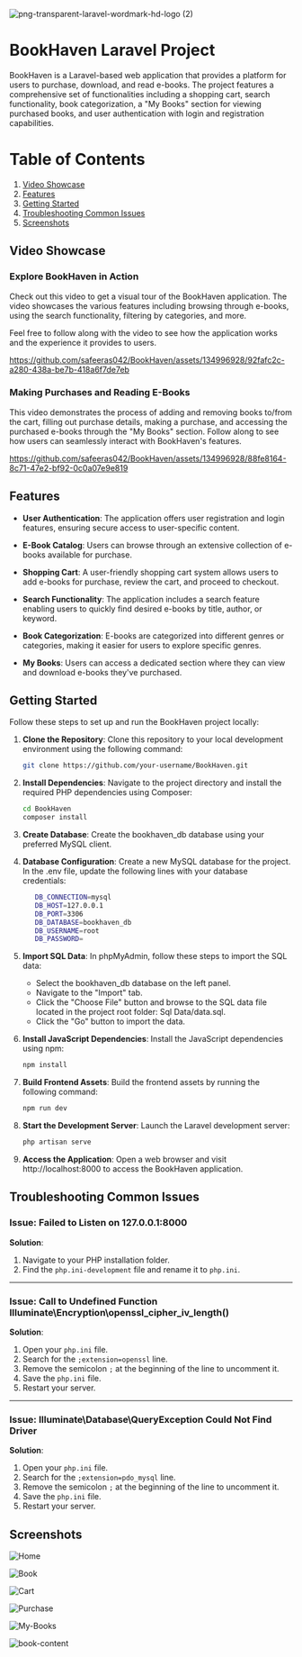 
![png-transparent-laravel-wordmark-hd-logo (2)](https://github.com/safeeras042/BookHaven/assets/134996928/5191407b-fc63-44c9-8af9-30be481581f6)


# BookHaven Laravel Project

BookHaven is a Laravel-based web application that provides a platform for users to purchase, download, and read e-books. The project features a comprehensive set of functionalities including a shopping cart, search functionality, book categorization, a "My Books" section for viewing purchased books, and user authentication with login and registration capabilities.


# Table of Contents

1. [Video Showcase](#video-showcase)
2. [Features](#features)
3. [Getting Started](#getting-started)
4. [Troubleshooting Common Issues](#troubleshooting-common-issues)
5. [Screenshots](#screenshots)




## Video Showcase

### Explore BookHaven in Action
Check out this video to get a visual tour of the BookHaven application. The video showcases the various features including browsing through e-books, using the search functionality, filtering by categories, and more. 

Feel free to follow along with the video to see how the application works and the experience it provides to users.




https://github.com/safeeras042/BookHaven/assets/134996928/92fafc2c-a280-438a-be7b-418a6f7de7eb 

### Making Purchases and Reading E-Books
This video demonstrates the process of adding and removing books to/from the cart, filling out purchase details, making a purchase, and accessing the purchased e-books through the "My Books" section. Follow along to see how users can seamlessly interact with BookHaven's features.




https://github.com/safeeras042/BookHaven/assets/134996928/88fe8164-8c71-47e2-bf92-0c0a07e9e819



## Features

- **User Authentication**: The application offers user registration and login features, ensuring secure access to user-specific content.

- **E-Book Catalog**: Users can browse through an extensive collection of e-books available for purchase.

- **Shopping Cart**: A user-friendly shopping cart system allows users to add e-books for purchase, review the cart, and proceed to checkout.

- **Search Functionality**: The application includes a search feature enabling users to quickly find desired e-books by title, author, or keyword.

- **Book Categorization**: E-books are categorized into different genres or categories, making it easier for users to explore specific genres.

- **My Books**: Users can access a dedicated section where they can view and download e-books they've purchased.

## Getting Started

Follow these steps to set up and run the BookHaven project locally:

1. **Clone the Repository**: Clone this repository to your local development environment using the following command:  
   ```sh
   git clone https://github.com/your-username/BookHaven.git

2. **Install Dependencies**: Navigate to the project directory and install the required PHP dependencies using Composer:
   ```sh
   cd BookHaven
   composer install

3.  **Create Database**: Create the bookhaven_db database using your preferred MySQL client.

4. **Database Configuration**: Create a new MySQL database for the project. In the .env file, update the following lines with your database credentials:
   ```sh
      DB_CONNECTION=mysql
      DB_HOST=127.0.0.1
      DB_PORT=3306
      DB_DATABASE=bookhaven_db
      DB_USERNAME=root
      DB_PASSWORD=

5. **Import SQL Data**: In phpMyAdmin, follow these steps to import the SQL data:
   * Select the bookhaven_db database on the left panel.
   * Navigate to the "Import" tab.
   * Click the "Choose File" button and browse to the SQL data file located in the project root folder: Sql Data/data.sql.
   * Click the "Go" button to import the data.

6. **Install JavaScript Dependencies**: Install the JavaScript dependencies using npm:
   ```sh
   npm install

7. **Build Frontend Assets**: Build the frontend assets by running the following command:
   ```sh
   npm run dev

8. **Start the Development Server**: Launch the Laravel development server:
   ```sh
   php artisan serve

9. **Access the Application**: Open a web browser and visit http://localhost:8000 to access the BookHaven application.


## Troubleshooting Common Issues

### Issue: Failed to Listen on 127.0.0.1:8000

**Solution**:
1. Navigate to your PHP installation folder.
2. Find the `php.ini-development` file and rename it to `php.ini`.

---

### Issue: Call to Undefined Function Illuminate\Encryption\openssl_cipher_iv_length()

**Solution**:
1. Open your `php.ini` file.
2. Search for the `;extension=openssl` line.
3. Remove the semicolon `;` at the beginning of the line to uncomment it.
4. Save the `php.ini` file.
5. Restart your server.

---

### Issue: Illuminate\Database\QueryException Could Not Find Driver

**Solution**:
1. Open your `php.ini` file.
2. Search for the `;extension=pdo_mysql` line.
3. Remove the semicolon `;` at the beginning of the line to uncomment it.
4. Save the `php.ini` file.
5. Restart your server.



## Screenshots

![Home](https://github.com/safeeras042/BookHaven/assets/134996928/f3cc8524-d7fc-42f1-9150-00e5ac8cce19)


![Book](https://github.com/safeeras042/BookHaven/assets/134996928/7caa3de3-d902-4eee-87f2-3c735310085f)

![Cart](https://github.com/safeeras042/BookHaven/assets/134996928/1b8fd648-8b01-4bf2-b2f9-a89df661bcd7)

![Purchase](https://github.com/safeeras042/BookHaven/assets/134996928/4b67a017-da50-4dee-8db4-700f640abb00)

![My-Books](https://github.com/safeeras042/BookHaven/assets/134996928/8fbd8c0a-f810-4272-9c79-6502a9f95b5d)

![book-content](https://github.com/safeeras042/BookHaven/assets/134996928/3c7419a1-1582-4eda-9c77-833c64d45801)



